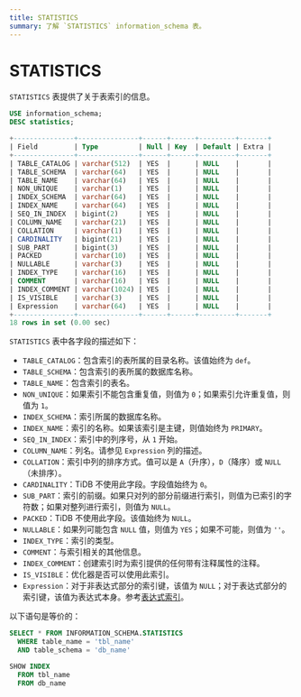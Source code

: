 ```yaml
---
title: STATISTICS
summary: 了解 `STATISTICS` information_schema 表。
---
```


# STATISTICS

`STATISTICS` 表提供了关于表索引的信息。


```sql
USE information_schema;
DESC statistics;
```

```sql
+---------------+---------------+------+------+---------+-------+
| Field         | Type          | Null | Key  | Default | Extra |
+---------------+---------------+------+------+---------+-------+
| TABLE_CATALOG | varchar(512)  | YES  |      | NULL    |       |
| TABLE_SCHEMA  | varchar(64)   | YES  |      | NULL    |       |
| TABLE_NAME    | varchar(64)   | YES  |      | NULL    |       |
| NON_UNIQUE    | varchar(1)    | YES  |      | NULL    |       |
| INDEX_SCHEMA  | varchar(64)   | YES  |      | NULL    |       |
| INDEX_NAME    | varchar(64)   | YES  |      | NULL    |       |
| SEQ_IN_INDEX  | bigint(2)     | YES  |      | NULL    |       |
| COLUMN_NAME   | varchar(21)   | YES  |      | NULL    |       |
| COLLATION     | varchar(1)    | YES  |      | NULL    |       |
| CARDINALITY   | bigint(21)    | YES  |      | NULL    |       |
| SUB_PART      | bigint(3)     | YES  |      | NULL    |       |
| PACKED        | varchar(10)   | YES  |      | NULL    |       |
| NULLABLE      | varchar(3)    | YES  |      | NULL    |       |
| INDEX_TYPE    | varchar(16)   | YES  |      | NULL    |       |
| COMMENT       | varchar(16)   | YES  |      | NULL    |       |
| INDEX_COMMENT | varchar(1024) | YES  |      | NULL    |       |
| IS_VISIBLE    | varchar(3)    | YES  |      | NULL    |       |
| Expression    | varchar(64)   | YES  |      | NULL    |       |
+---------------+---------------+------+------+---------+-------+
18 rows in set (0.00 sec)
```

`STATISTICS` 表中各字段的描述如下：

* `TABLE_CATALOG`：包含索引的表所属的目录名称。该值始终为 `def`。
* `TABLE_SCHEMA`：包含索引的表所属的数据库名称。
* `TABLE_NAME`：包含索引的表名。
* `NON_UNIQUE`：如果索引不能包含重复值，则值为 `0`；如果索引允许重复值，则值为 `1`。
* `INDEX_SCHEMA`：索引所属的数据库名称。
* `INDEX_NAME`：索引的名称。如果该索引是主键，则值始终为 `PRIMARY`。
* `SEQ_IN_INDEX`：索引中的列序号，从 `1` 开始。
* `COLUMN_NAME`：列名。请参见 `Expression` 列的描述。
* `COLLATION`：索引中列的排序方式。值可以是 `A`（升序），`D`（降序）或 `NULL`（未排序）。
* `CARDINALITY`：TiDB 不使用此字段。字段值始终为 `0`。
* `SUB_PART`：索引的前缀。如果只对列的部分前缀进行索引，则值为已索引的字符数；如果对整列进行索引，则值为 `NULL`。
* `PACKED`：TiDB 不使用此字段。该值始终为 `NULL`。
* `NULLABLE`：如果列可能包含 `NULL` 值，则值为 `YES`；如果不可能，则值为 `''`。
* `INDEX_TYPE`：索引的类型。
* `COMMENT`：与索引相关的其他信息。
* `INDEX_COMMENT`：创建索引时为索引提供的任何带有注释属性的注释。
* `IS_VISIBLE`：优化器是否可以使用此索引。
* `Expression`：对于非表达式部分的索引键，该值为 `NULL`；对于表达式部分的索引键，该值为表达式本身。参考[表达式索引](/sql-statements/sql-statement-create-index.md#expression-index)。

以下语句是等价的：

```sql
SELECT * FROM INFORMATION_SCHEMA.STATISTICS
  WHERE table_name = 'tbl_name'
  AND table_schema = 'db_name'

SHOW INDEX
  FROM tbl_name
  FROM db_name
```
